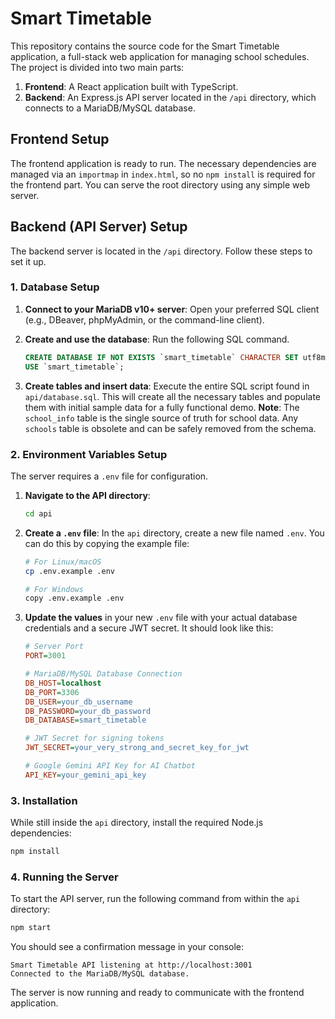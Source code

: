 # Smart Timetable

This repository contains the source code for the Smart Timetable application, a full-stack web application for managing school schedules. The project is divided into two main parts:

1.  **Frontend**: A React application built with TypeScript.
2.  **Backend**: An Express.js API server located in the `/api` directory, which connects to a MariaDB/MySQL database.

## Frontend Setup

The frontend application is ready to run. The necessary dependencies are managed via an `importmap` in `index.html`, so no `npm install` is required for the frontend part. You can serve the root directory using any simple web server.

## Backend (API Server) Setup

The backend server is located in the `/api` directory. Follow these steps to set it up.

### 1. Database Setup

1.  **Connect to your MariaDB v10+ server**: Open your preferred SQL client (e.g., DBeaver, phpMyAdmin, or the command-line client).
2.  **Create and use the database**: Run the following SQL command.

    ```sql
    CREATE DATABASE IF NOT EXISTS `smart_timetable` CHARACTER SET utf8mb4 COLLATE utf8mb4_unicode_ci;
    USE `smart_timetable`;
    ```

3.  **Create tables and insert data**: Execute the entire SQL script found in `api/database.sql`. This will create all the necessary tables and populate them with initial sample data for a fully functional demo. **Note**: The `school_info` table is the single source of truth for school data. Any `schools` table is obsolete and can be safely removed from the schema.

### 2. Environment Variables Setup

The server requires a `.env` file for configuration.

1.  **Navigate to the API directory**:
    ```bash
    cd api
    ```
2.  **Create a `.env` file**: In the `api` directory, create a new file named `.env`. You can do this by copying the example file:
    ```bash
    # For Linux/macOS
    cp .env.example .env

    # For Windows
    copy .env.example .env
    ```
3.  **Update the values** in your new `.env` file with your actual database credentials and a secure JWT secret. It should look like this:

    ```ini
    # Server Port
    PORT=3001

    # MariaDB/MySQL Database Connection
    DB_HOST=localhost
    DB_PORT=3306
    DB_USER=your_db_username
    DB_PASSWORD=your_db_password
    DB_DATABASE=smart_timetable

    # JWT Secret for signing tokens
    JWT_SECRET=your_very_strong_and_secret_key_for_jwt

    # Google Gemini API Key for AI Chatbot
    API_KEY=your_gemini_api_key
    ```

### 3. Installation

While still inside the `api` directory, install the required Node.js dependencies:

```bash
npm install
```

### 4. Running the Server

To start the API server, run the following command from within the `api` directory:

```bash
npm start
```

You should see a confirmation message in your console:

```
Smart Timetable API listening at http://localhost:3001
Connected to the MariaDB/MySQL database.
```

The server is now running and ready to communicate with the frontend application.
